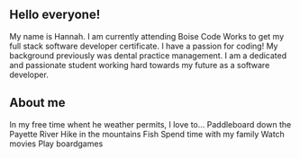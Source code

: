 ## Hello everyone!

My name is Hannah. I am currently attending Boise Code Works to get my full stack software developer certificate. I have a passion for coding! My background previously was dental practice management. I am a dedicated and passionate student working hard towards my future as a software developer.

## About me

In my free time whent he weather permits, I love to...
Paddleboard down the Payette River 
Hike in the mountains
Fish
Spend time with my family
Watch movies
Play boardgames


